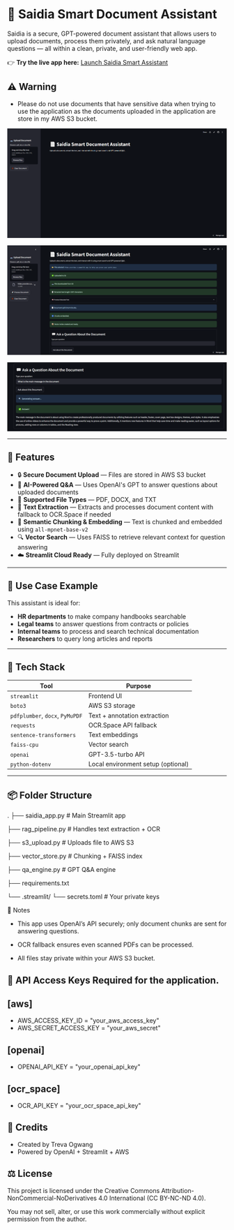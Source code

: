 # 📄 Saidia Smart Document Assistant

Saidia is a secure, GPT-powered document assistant that allows users to upload documents, process them privately, and ask natural language questions — all within a clean, private, and user-friendly web app.

👉 **Try the live app here:** [Launch Saidia Smart Assistant](https://smartdocassistant-ibk4wvbdysw7fqkfpkxb7q.streamlit.app/)

## ⚠️ Warning

- Please do not use documents that have sensitive data when trying to use the application as the documents uploaded in the application are store in my AWS S3 bucket.

![Saidia Smart Assistant Home Page](Images/home_page.PNG)

![Saidia Smart Assistant App in action](Images/app_in_action.PNG)

![Saidia Smart Assistant App results](Images/result.PNG)

---

## 🚀 Features

- 🔒 **Secure Document Upload** — Files are stored in AWS S3 bucket
- 🧠 **AI-Powered Q&A** — Uses OpenAI's GPT to answer questions about uploaded documents
- 📄 **Supported File Types** — PDF, DOCX, and TXT
- 🧾 **Text Extraction** — Extracts and processes document content with fallback to OCR.Space if needed
- 🧠 **Semantic Chunking & Embedding** — Text is chunked and embedded using `all-mpnet-base-v2`
- 🔍 **Vector Search** — Uses FAISS to retrieve relevant context for question answering
- ☁️ **Streamlit Cloud Ready** — Fully deployed on Streamlit

---

## 💼 Use Case Example

This assistant is ideal for:
- **HR departments** to make company handbooks searchable
- **Legal teams** to answer questions from contracts or policies
- **Internal teams** to process and search technical documentation
- **Researchers** to query long articles and reports

---

## 🔧 Tech Stack

| Tool                  | Purpose                             |
|-----------------------|-------------------------------------|
| `streamlit`           | Frontend UI                         |
| `boto3`               | AWS S3 storage                      |
| `pdfplumber`, `docx`, `PyMuPDF` | Text + annotation extraction |
| `requests`            | OCR.Space API fallback              |
| `sentence-transformers` | Text embeddings                   |
| `faiss-cpu`           | Vector search                       |
| `openai`              | GPT-3.5-turbo API                   |
| `python-dotenv`       | Local environment setup (optional)  |

---

## 📦 Folder Structure
.
├── saidia_app.py   # Main Streamlit app

├── rag_pipeline.py         # Handles text extraction + OCR

├── s3_upload.py            # Uploads file to AWS S3

├── vector_store.py         # Chunking + FAISS index

├── qa_engine.py            # GPT Q&A engine

├── requirements.txt

└── .streamlit/
    └── secrets.toml        # Your private keys

📌 Notes
- This app uses OpenAI’s API securely; only document chunks are sent for answering questions.

- OCR fallback ensures even scanned PDFs can be processed.

- All files stay private within your AWS S3 bucket.

## 🔑 API Access Keys Required for the application.

##  [aws]
- AWS_ACCESS_KEY_ID = "your_aws_access_key"
- AWS_SECRET_ACCESS_KEY = "your_aws_secret"

## [openai]
- OPENAI_API_KEY = "your_openai_api_key"

## [ocr_space]
- OCR_API_KEY = "your_ocr_space_api_key"

## 🙌 Credits
- Created by Treva Ogwang
- Powered by OpenAI + Streamlit + AWS

## ⚖️ License
This project is licensed under the Creative Commons Attribution-NonCommercial-NoDerivatives 4.0 International (CC BY-NC-ND 4.0).

You may not sell, alter, or use this work commercially without explicit permission from the author.
